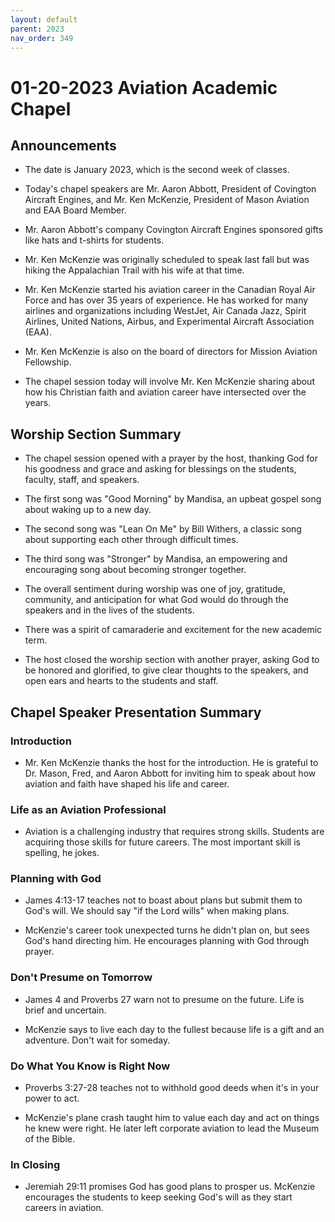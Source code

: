 ```yaml
---
layout: default
parent: 2023
nav_order: 349
---
```


# 01-20-2023 Aviation Academic Chapel



## Announcements

- The date is January 2023, which is the second week of classes. 

- Today's chapel speakers are Mr. Aaron Abbott, President of Covington Aircraft Engines, and Mr. Ken McKenzie, President of Mason Aviation and EAA Board Member.

- Mr. Aaron Abbott's company Covington Aircraft Engines sponsored gifts like hats and t-shirts for students. 

- Mr. Ken McKenzie was originally scheduled to speak last fall but was hiking the Appalachian Trail with his wife at that time.

- Mr. Ken McKenzie started his aviation career in the Canadian Royal Air Force and has over 35 years of experience. He has worked for many airlines and organizations including WestJet, Air Canada Jazz, Spirit Airlines, United Nations, Airbus, and Experimental Aircraft Association (EAA).

- Mr. Ken McKenzie is also on the board of directors for Mission Aviation Fellowship. 

- The chapel session today will involve Mr. Ken McKenzie sharing about how his Christian faith and aviation career have intersected over the years.


## Worship Section Summary

- The chapel session opened with a prayer by the host, thanking God for his goodness and grace and asking for blessings on the students, faculty, staff, and speakers. 

- The first song was "Good Morning" by Mandisa, an upbeat gospel song about waking up to a new day. 

- The second song was "Lean On Me" by Bill Withers, a classic song about supporting each other through difficult times. 

- The third song was "Stronger" by Mandisa, an empowering and encouraging song about becoming stronger together.

- The overall sentiment during worship was one of joy, gratitude, community, and anticipation for what God would do through the speakers and in the lives of the students.

- There was a spirit of camaraderie and excitement for the new academic term. 

- The host closed the worship section with another prayer, asking God to be honored and glorified, to give clear thoughts to the speakers, and open ears and hearts to the students and staff.


## Chapel Speaker Presentation Summary

### Introduction

- Mr. Ken McKenzie thanks the host for the introduction. He is grateful to Dr. Mason, Fred, and Aaron Abbott for inviting him to speak about how aviation and faith have shaped his life and career. 

### Life as an Aviation Professional

- Aviation is a challenging industry that requires strong skills. Students are acquiring those skills for future careers. The most important skill is spelling, he jokes. 

### Planning with God 

- James 4:13-17 teaches not to boast about plans but submit them to God's will. We should say "if the Lord wills" when making plans. 

- McKenzie's career took unexpected turns he didn't plan on, but sees God's hand directing him. He encourages planning with God through prayer.

### Don't Presume on Tomorrow

- James 4 and Proverbs 27 warn not to presume on the future. Life is brief and uncertain.

- McKenzie says to live each day to the fullest because life is a gift and an adventure. Don't wait for someday. 

### Do What You Know is Right Now 

- Proverbs 3:27-28 teaches not to withhold good deeds when it's in your power to act.

- McKenzie's plane crash taught him to value each day and act on things he knew were right. He later left corporate aviation to lead the Museum of the Bible.

### In Closing

- Jeremiah 29:11 promises God has good plans to prosper us. McKenzie encourages the students to keep seeking God's will as they start careers in aviation.